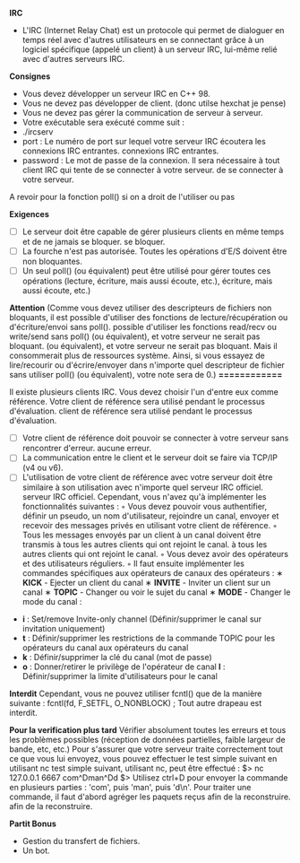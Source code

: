 **IRC**

- L'IRC (Internet Relay Chat) est un protocole qui permet de dialoguer en temps réel avec d'autres utilisateurs en se connectant grâce à un logiciel spécifique (appelé un client) à un serveur IRC, lui-même relié avec d'autres serveurs IRC.

**Consignes**

- Vous devez développer un serveur IRC en C++ 98.
- Vous ne devez pas développer de client. (donc utilse hexchat je pense)
- Vous ne devez pas gérer la communication de serveur à serveur.
- Votre exécutable sera exécuté comme suit :
- ./ircserv <port> <mot de passe>
- port : Le numéro de port sur lequel votre serveur IRC écoutera les connexions IRC entrantes.
connexions IRC entrantes.
- password : Le mot de passe de la connexion. Il sera nécessaire à tout client IRC qui tente de se connecter à votre serveur.
de se connecter à votre serveur.

A revoir pour la fonction poll() si on a droit de l'utiliser ou pas

**Exigences**

- [ ] Le serveur doit être capable de gérer plusieurs clients en même temps et de ne jamais se bloquer.
se bloquer.
- [ ] La fourche n'est pas autorisée. Toutes les opérations d'E/S doivent être non bloquantes.
- [ ] Un seul poll() (ou équivalent) peut être utilisé pour gérer toutes ces opérations (lecture, écriture, mais aussi écoute, etc.),
écriture, mais aussi écoute, etc.)

**Attention** 
(Comme vous devez utiliser des descripteurs de fichiers non bloquants, il est possible d'utiliser des fonctions de lecture/récupération ou d'écriture/envoi sans poll().
possible d'utiliser les fonctions read/recv ou write/send sans poll() (ou équivalent), et votre serveur ne serait pas bloquant.
(ou équivalent), et votre serveur ne serait pas bloquant.
Mais il consommerait plus de ressources système.
Ainsi, si vous essayez de lire/recourir ou d'écrire/envoyer dans n'importe quel descripteur de fichier
sans utiliser poll() (ou équivalent), votre note sera de 0.)
**============**

Il existe plusieurs clients IRC. Vous devez choisir l'un d'entre eux comme référence. Votre client de référence sera utilisé pendant le processus d'évaluation.
client de référence sera utilisé pendant le processus d'évaluation.
- [ ] Votre client de référence doit pouvoir se connecter à votre serveur sans rencontrer d'erreur.
aucune erreur.
- [ ] La communication entre le client et le serveur doit se faire via TCP/IP (v4 ou v6).
- [ ] L'utilisation de votre client de référence avec votre serveur doit être similaire à son utilisation avec n'importe quel serveur IRC officiel.
serveur IRC officiel. Cependant, vous n'avez qu'à implémenter les fonctionnalités suivantes :
◦ Vous devez pouvoir vous authentifier, définir un pseudo, un nom d'utilisateur, rejoindre un canal,
envoyer et recevoir des messages privés en utilisant votre client de référence.
◦ Tous les messages envoyés par un client à un canal doivent être transmis à tous les autres clients qui ont rejoint le canal.
à tous les autres clients qui ont rejoint le canal.
◦ Vous devez avoir des opérateurs et des utilisateurs réguliers.
◦ Il faut ensuite implémenter les commandes spécifiques aux opérateurs de canaux
des opérateurs :
    ∗ **KICK** - Ejecter un client du canal
    ∗ **INVITE** - Inviter un client sur un canal
    ∗ **TOPIC** - Changer ou voir le sujet du canal
    ∗ **MODE** - Changer le mode du canal :
- **i** : Set/remove Invite-only channel (Définir/supprimer le canal sur invitation uniquement)
- **t** : Définir/supprimer les restrictions de la commande TOPIC pour les opérateurs du canal
aux opérateurs du canal
- **k** : Définir/supprimer la clé du canal (mot de passe)
- **o** : Donner/retirer le privilège de l'opérateur de canal
 **l** : Définir/supprimer la limite d'utilisateurs pour le canal

 **Interdit**
Cependant, vous ne pouvez utiliser fcntl() que de la manière suivante :
fcntl(fd, F_SETFL, O_NONBLOCK) ;
Tout autre drapeau est interdit.

**Pour la verification plus tard**
Vérifier absolument toutes les erreurs et tous les problèmes possibles (réception de données partielles, faible largeur de bande, etc,
etc.)
Pour s'assurer que votre serveur traite correctement tout ce que vous lui envoyez, vous pouvez effectuer le test simple suivant en utilisant nc
test simple suivant, utilisant nc, peut être effectué :
\$> nc 127.0.0.1 6667
com^Dman^Dd
\$>
Utilisez ctrl+D pour envoyer la commande en plusieurs parties : 'com', puis 'man', puis 'd\n'.
Pour traiter une commande, il faut d'abord agréger les paquets reçus afin de la reconstruire.
afin de la reconstruire.

**Partit Bonus**
- Gestion du transfert de fichiers.
- Un bot.